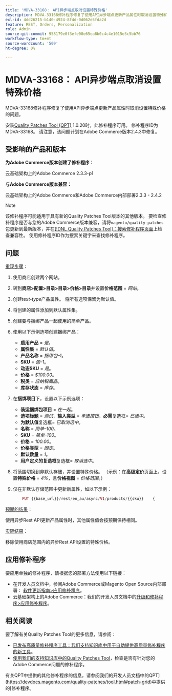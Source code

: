 ```yaml
---
title: 'MDVA-33168： API异步端点取消设置特殊价格'
description: MDVA-33168修补程序修复了使用API异步端点更新产品属性时取消设置特殊价格的问题。
exl-id: 4dd26215-b140-4924-8f4d-0d062e5fda2d
feature: REST, Orders, Personalization
role: Admin
source-git-commit: 958179e0f3efe08e65ea8b0c4c4e1015e3c5bb76
workflow-type: tm+mt
source-wordcount: '509'
ht-degree: 0%

---
```


# MDVA-33168： API异步端点取消设置特殊价格

MDVA-33168修补程序修复了使用API异步端点更新产品属性时取消设置特殊价格的问题。

安装[Quality Patches Tool (QPT)](/help/announcements/adobe-commerce-announcements/magento-quality-patches-released-new-tool-to-self-serve-quality-patches.md) 1.0.20时，此修补程序可用。 修补程序ID为MDVA-33168。 请注意，该问题计划在Adobe Commerce版本2.4.3中修复。

## 受影响的产品和版本

**为Adobe Commerce版本创建了修补程序：**

云基础架构上的Adobe Commerce 2.3.3-p1

**与Adobe Commerce版本兼容：**

云基础架构上的Adobe Commerce和Adobe Commerce内部部署2.3.3 - 2.4.2

>[!NOTE]
>
>该修补程序可能适用于具有新的Quality Patches Tool版本的其他版本。 要检查修补程序是否与您的Adobe Commerce版本兼容，请将`magento/quality-patches`包更新到最新版本，并在[[!DNL Quality Patches Tool]：搜索修补程序页面](https://devdocs.magento.com/quality-patches/tool.html#patch-grid)上检查兼容性。 使用修补程序ID作为搜索关键字来查找修补程序。

## 问题

<u>重现步骤</u>：

1. 使用商店创建两个网站。
1. 转到&#x200B;**商店>配置>目录>目录>价格>目录**&#x200B;并设置&#x200B;**价格范围** = *网站*。
1. 创建&#x200B;*text-type*&#x200B;产品属性。 将所有选项保留为默认值。
1. 将创建的属性添加到默认属性集。
1. 创建要与捆绑产品一起使用的简单产品。
1. 使用以下示例选项创建捆绑产品：
   * **启用产品** = *是*。
   * **属性集** = *默认值*。
   * **产品名称** = *捆绑包–1*。
   * **SKU** = *包–1*。
   * **动态SKU** = *是*。
   * **价格** = *$100.00*。
   * **税类** = *应纳税商品*。
   * **库存状态** = *库存*。
1. 在&#x200B;**捆绑项目**&#x200B;下，设置以下示例选项：
   * **装运捆绑包项目** = *在一起*。
   * **选项标题** = *测试*，**输入类型** = *单选按钮*，**必需**&#x200B;复选框= *已选中*。
   * **为默认值**&#x200B;复选框= *已取消选中*。
   * **名称** = *简单–100*。
   * **SKU** = *简单–100*。
   * **价格** = *100.00*。
   * **价格类型** = *固定*。
   * **默认数量** = *1*。
   * **用户定义的复选框**&#x200B;复选框= *取消选中*。
1. 将范围切换到非默认存储，并设置特殊价格。 （示例：在&#x200B;**高级定价**&#x200B;页面上，设置&#x200B;**特殊价格** = *4%*，且&#x200B;**价格视图** = *价格范围*。）
1. 仅在非默认存储范围中更新新属性，如以下示例：

   ```php
       PUT {{base_url}}/rest/en_au/async/V1/products/{{sku}}    {        "product": {            "custom_attributes": [                {                    "attribute_code": "text_attr",                    "value": 21                                   }            ]                    }    }
   ```

<u>预期的结果</u>：

使用异步Rest API更新产品属性时，其他属性值会按预期保持相同。

<u>实际结果</u>：

移除使用商店范围内的异步Rest API设置的特殊价格。

## 应用修补程序

要应用单独的修补程序，请根据您的部署方法使用以下链接：

* 在开发人员文档中，参阅Adobe Commerce或Magento Open Source内部部署： [软件更新指南>应用修补程序](https://devdocs.magento.com/guides/v2.4/comp-mgr/patching/mqp.html)。
* 云基础架构上的Adobe Commerce：我们的开发人员文档中的[升级和修补程序>应用修补程序](https://devdocs.magento.com/cloud/project/project-patch.html)。

## 相关阅读

要了解有关Quality Patches Tool的更多信息，请参阅：

* [已发布高质量修补程序工具：我们支持知识库中用于自助提供高质量修补程序的新工具](/help/announcements/adobe-commerce-announcements/magento-quality-patches-released-new-tool-to-self-serve-quality-patches.md)。
* [使用我们的支持知识库中的Quality Patches Tool](/help/support-tools/patches-available-in-qpt-tool/check-patch-for-magento-issue-with-magento-quality-patches.md)，检查是否有针对您的Adobe Commerce问题的修补程序。

有关QPT中提供的其他修补程序的信息，请参阅我们的开发人员文档中的QPT](https://devdocs.magento.com/quality-patches/tool.html#patch-grid)中提供的[修补程序。
